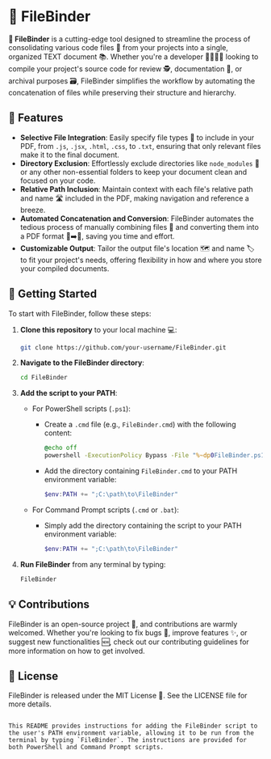 # 📁 FileBinder

**🌟 FileBinder** is a cutting-edge tool designed to streamline the process of consolidating various code files 📄 from your projects into a single, organized TEXT document 📚. Whether you're a developer 👩‍💻👨‍💻 looking to compile your project's source code for review 🕵️, documentation 📖, or archival purposes 🗃️, FileBinder simplifies the workflow by automating the concatenation of files while preserving their structure and hierarchy.

## 🚀 Features
- **Selective File Integration**: Easily specify file types 📑 to include in your PDF, from `.js`, `.jsx`, `.html`, `.css`, to `.txt`, ensuring that only relevant files make it to the final document.
- **Directory Exclusion**: Effortlessly exclude directories like `node_modules` 🚫 or any other non-essential folders to keep your document clean and focused on your code.
- **Relative Path Inclusion**: Maintain context with each file's relative path and name 🛣️ included in the PDF, making navigation and reference a breeze.
- **Automated Concatenation and Conversion**: FileBinder automates the tedious process of manually combining files 🔄 and converting them into a PDF format 📄➡️📁, saving you time and effort.
- **Customizable Output**: Tailor the output file's location 🗺️ and name 🏷️ to fit your project's needs, offering flexibility in how and where you store your compiled documents.

## 🌱 Getting Started
To start with FileBinder, follow these steps:

1. **Clone this repository** to your local machine 💻:

   ```bash
   git clone https://github.com/your-username/FileBinder.git
   ```

2. **Navigate to the FileBinder directory**:

   ```bash
   cd FileBinder
   ```

3. **Add the script to your PATH**:

   - For PowerShell scripts (`.ps1`):
     - Create a `.cmd` file (e.g., `FileBinder.cmd`) with the following content:

       ```cmd
       @echo off
       powershell -ExecutionPolicy Bypass -File "%~dp0FileBinder.ps1" %*
       ```

     - Add the directory containing `FileBinder.cmd` to your PATH environment variable:

       ```powershell
       $env:PATH += ";C:\path\to\FileBinder"
       ```

   - For Command Prompt scripts (`.cmd` or `.bat`):
     - Simply add the directory containing the script to your PATH environment variable:

       ```powershell
       $env:PATH += ";C:\path\to\FileBinder"
       ```

4. **Run FileBinder** from any terminal by typing:

   ```bash
   FileBinder
   ```

## 💡 Contributions
FileBinder is an open-source project 💖, and contributions are warmly welcomed. Whether you're looking to fix bugs 🐛, improve features ✨, or suggest new functionalities 🆕, check out our contributing guidelines for more information on how to get involved.

## 📜 License
FileBinder is released under the MIT License 📄. See the LICENSE file for more details.
```

This README provides instructions for adding the FileBinder script to the user's PATH environment variable, allowing it to be run from the terminal by typing `FileBinder`. The instructions are provided for both PowerShell and Command Prompt scripts.
